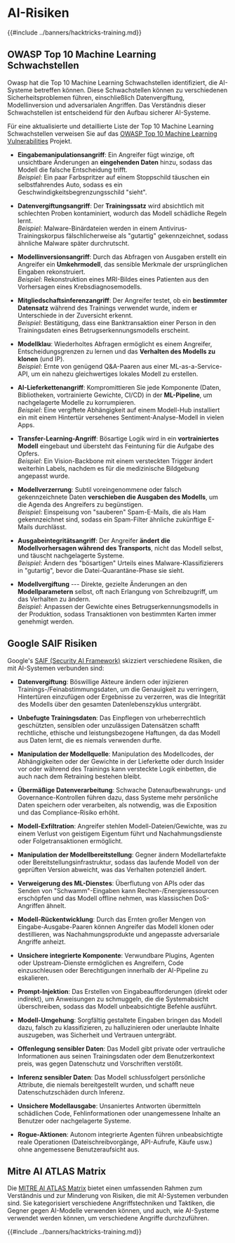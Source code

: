 # AI-Risiken

{{#include ../banners/hacktricks-training.md}}

## OWASP Top 10 Machine Learning Schwachstellen

Owasp hat die Top 10 Machine Learning Schwachstellen identifiziert, die AI-Systeme betreffen können. Diese Schwachstellen können zu verschiedenen Sicherheitsproblemen führen, einschließlich Datenvergiftung, Modellinversion und adversarialen Angriffen. Das Verständnis dieser Schwachstellen ist entscheidend für den Aufbau sicherer AI-Systeme.

Für eine aktualisierte und detaillierte Liste der Top 10 Machine Learning Schwachstellen verweisen Sie auf das [OWASP Top 10 Machine Learning Vulnerabilities](https://owasp.org/www-project-machine-learning-security-top-10/) Projekt.

- **Eingabemanipulationsangriff**: Ein Angreifer fügt winzige, oft unsichtbare Änderungen an **eingehenden Daten** hinzu, sodass das Modell die falsche Entscheidung trifft.\
*Beispiel*: Ein paar Farbspritzer auf einem Stoppschild täuschen ein selbstfahrendes Auto, sodass es ein Geschwindigkeitsbegrenzungsschild "sieht".

- **Datenvergiftungsangriff**: Der **Trainingssatz** wird absichtlich mit schlechten Proben kontaminiert, wodurch das Modell schädliche Regeln lernt.\
*Beispiel*: Malware-Binärdateien werden in einem Antivirus-Trainingskorpus fälschlicherweise als "gutartig" gekennzeichnet, sodass ähnliche Malware später durchrutscht.

- **Modellinversionsangriff**: Durch das Abfragen von Ausgaben erstellt ein Angreifer ein **Umkehrmodell**, das sensible Merkmale der ursprünglichen Eingaben rekonstruiert.\
*Beispiel*: Rekonstruktion eines MRI-Bildes eines Patienten aus den Vorhersagen eines Krebsdiagnosemodells.

- **Mitgliedschaftsinferenzangriff**: Der Angreifer testet, ob ein **bestimmter Datensatz** während des Trainings verwendet wurde, indem er Unterschiede in der Zuversicht erkennt.\
*Beispiel*: Bestätigung, dass eine Banktransaktion einer Person in den Trainingsdaten eines Betrugserkennungsmodells erscheint.

- **Modellklau**: Wiederholtes Abfragen ermöglicht es einem Angreifer, Entscheidungsgrenzen zu lernen und das **Verhalten des Modells zu klonen** (und IP).\
*Beispiel*: Ernte von genügend Q&A-Paaren aus einer ML-as-a-Service-API, um ein nahezu gleichwertiges lokales Modell zu erstellen.

- **AI-Lieferkettenangriff**: Kompromittieren Sie jede Komponente (Daten, Bibliotheken, vortrainierte Gewichte, CI/CD) in der **ML-Pipeline**, um nachgelagerte Modelle zu korrumpieren.\
*Beispiel*: Eine vergiftete Abhängigkeit auf einem Modell-Hub installiert ein mit einem Hintertür versehenes Sentiment-Analyse-Modell in vielen Apps.

- **Transfer-Learning-Angriff**: Bösartige Logik wird in ein **vortrainiertes Modell** eingebaut und übersteht das Feintuning für die Aufgabe des Opfers.\
*Beispiel*: Ein Vision-Backbone mit einem versteckten Trigger ändert weiterhin Labels, nachdem es für die medizinische Bildgebung angepasst wurde.

- **Modellverzerrung**: Subtil voreingenommene oder falsch gekennzeichnete Daten **verschieben die Ausgaben des Modells**, um die Agenda des Angreifers zu begünstigen.\
*Beispiel*: Einspeisung von "sauberen" Spam-E-Mails, die als Ham gekennzeichnet sind, sodass ein Spam-Filter ähnliche zukünftige E-Mails durchlässt.

- **Ausgabeintegritätsangriff**: Der Angreifer **ändert die Modellvorhersagen während des Transports**, nicht das Modell selbst, und täuscht nachgelagerte Systeme.\
*Beispiel*: Ändern des "bösartigen" Urteils eines Malware-Klassifizierers in "gutartig", bevor die Datei-Quarantäne-Phase sie sieht.

- **Modellvergiftung** --- Direkte, gezielte Änderungen an den **Modellparametern** selbst, oft nach Erlangung von Schreibzugriff, um das Verhalten zu ändern.\
*Beispiel*: Anpassen der Gewichte eines Betrugserkennungsmodells in der Produktion, sodass Transaktionen von bestimmten Karten immer genehmigt werden.


## Google SAIF Risiken

Google's [SAIF (Security AI Framework)](https://saif.google/secure-ai-framework/risks) skizziert verschiedene Risiken, die mit AI-Systemen verbunden sind:

- **Datenvergiftung**: Böswillige Akteure ändern oder injizieren Trainings-/Feinabstimmungsdaten, um die Genauigkeit zu verringern, Hintertüren einzufügen oder Ergebnisse zu verzerren, was die Integrität des Modells über den gesamten Datenlebenszyklus untergräbt.

- **Unbefugte Trainingsdaten**: Das Einpflegen von urheberrechtlich geschützten, sensiblen oder unzulässigen Datensätzen schafft rechtliche, ethische und leistungsbezogene Haftungen, da das Modell aus Daten lernt, die es niemals verwenden durfte.

- **Manipulation der Modellquelle**: Manipulation des Modellcodes, der Abhängigkeiten oder der Gewichte in der Lieferkette oder durch Insider vor oder während des Trainings kann versteckte Logik einbetten, die auch nach dem Retraining bestehen bleibt.

- **Übermäßige Datenverarbeitung**: Schwache Datenaufbewahrungs- und Governance-Kontrollen führen dazu, dass Systeme mehr persönliche Daten speichern oder verarbeiten, als notwendig, was die Exposition und das Compliance-Risiko erhöht.

- **Modell-Exfiltration**: Angreifer stehlen Modell-Dateien/Gewichte, was zu einem Verlust von geistigem Eigentum führt und Nachahmungsdienste oder Folgetransaktionen ermöglicht.

- **Manipulation der Modellbereitstellung**: Gegner ändern Modellartefakte oder Bereitstellungsinfrastruktur, sodass das laufende Modell von der geprüften Version abweicht, was das Verhalten potenziell ändert.

- **Verweigerung des ML-Dienstes**: Überflutung von APIs oder das Senden von "Schwamm"-Eingaben kann Rechen-/Energieressourcen erschöpfen und das Modell offline nehmen, was klassischen DoS-Angriffen ähnelt.

- **Modell-Rückentwicklung**: Durch das Ernten großer Mengen von Eingabe-Ausgabe-Paaren können Angreifer das Modell klonen oder destillieren, was Nachahmungsprodukte und angepasste adversariale Angriffe anheizt.

- **Unsichere integrierte Komponente**: Verwundbare Plugins, Agenten oder Upstream-Dienste ermöglichen es Angreifern, Code einzuschleusen oder Berechtigungen innerhalb der AI-Pipeline zu eskalieren.

- **Prompt-Injektion**: Das Erstellen von Eingabeaufforderungen (direkt oder indirekt), um Anweisungen zu schmuggeln, die die Systemabsicht überschreiben, sodass das Modell unbeabsichtigte Befehle ausführt.

- **Modell-Umgehung**: Sorgfältig gestaltete Eingaben bringen das Modell dazu, falsch zu klassifizieren, zu halluzinieren oder unerlaubte Inhalte auszugeben, was Sicherheit und Vertrauen untergräbt.

- **Offenlegung sensibler Daten**: Das Modell gibt private oder vertrauliche Informationen aus seinen Trainingsdaten oder dem Benutzerkontext preis, was gegen Datenschutz und Vorschriften verstößt.

- **Inferenz sensibler Daten**: Das Modell schlussfolgert persönliche Attribute, die niemals bereitgestellt wurden, und schafft neue Datenschutzschäden durch Inferenz.

- **Unsichere Modellausgabe**: Unsaniertes Antworten übermitteln schädlichen Code, Fehlinformationen oder unangemessene Inhalte an Benutzer oder nachgelagerte Systeme.

- **Rogue-Aktionen**: Autonom integrierte Agenten führen unbeabsichtigte reale Operationen (Dateischreibvorgänge, API-Aufrufe, Käufe usw.) ohne angemessene Benutzeraufsicht aus.

## Mitre AI ATLAS Matrix

Die [MITRE AI ATLAS Matrix](https://atlas.mitre.org/matrices/ATLAS) bietet einen umfassenden Rahmen zum Verständnis und zur Minderung von Risiken, die mit AI-Systemen verbunden sind. Sie kategorisiert verschiedene Angriffstechniken und Taktiken, die Gegner gegen AI-Modelle verwenden können, und auch, wie AI-Systeme verwendet werden können, um verschiedene Angriffe durchzuführen.


{{#include ../banners/hacktricks-training.md}}
